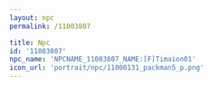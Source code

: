 ```yaml
---
layout: npc
permalink: /11003807

title: Npc
id: '11003807'
npc_name: 'NPCNAME_11003807_NAME:[F]Timaion01'
icon_url: 'portrait/npc/11000131_packman5_p.png'
---
```

